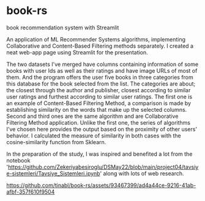 # book-rs
book recommendation system with Streamlit

An application of ML Recommender Systems algorithms, implementing Collaborative and Content-Based Filtering methods separately. I created a neat web-app page 
using Streamlit for the presentation.

The two datasets I've merged have columns containing information of some books with user Ids as well as their ratings and have image URLs of most of them.
And the program offers the user five books in three categories from this database for the book selected from the list. The categories are about; the closest 
through the author and publisher, closest according to similar user ratings and furthest according to similar user ratings. The first one is an example of 
Content-Based Filtering Method, a comparison is made by establishing similarity on the words that make up the selected columns. Second and third ones are the 
same algorithm and are Collaborative Filtering Method application. Unlike the first one, the series of algorithms I've chosen here provides the output based
on the proximity of other users' behavior. I calculated the measure of similarity in both cases with the cosine-similarity function from Sklearn.


In the preparation of the study, I was inspired and benefited a lot from the notebook 'https://github.com/Zekeriyabesiroglu/DSMay22/blob/main/project04/tavsiye-sistemleri/Tavsiye_Sistemleri.ipynb' along with lots of web research.



https://github.com/tinabl/book-rs/assets/93467399/ad4a44ce-9216-41ab-afbf-357f610f9504

